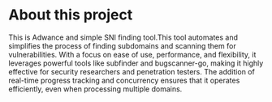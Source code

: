 # About this project 
This is Adwance and simple SNI finding tool.This tool automates and simplifies the process of finding subdomains and scanning them for vulnerabilities. With a focus on ease of use, performance, and flexibility, it leverages powerful tools like subfinder and bugscanner-go, making it highly effective for security researchers and penetration testers. The addition of real-time progress tracking and concurrency ensures that it operates efficiently, even when processing multiple domains.
